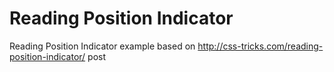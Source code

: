 Reading Position Indicator
=================

Reading Position Indicator example based on http://css-tricks.com/reading-position-indicator/ post 
